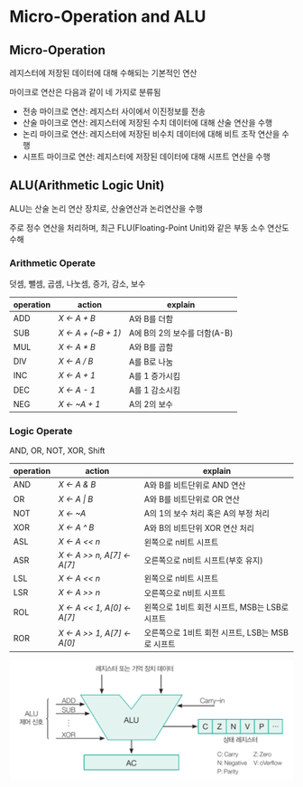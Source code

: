 # Micro-Operation and ALU

## Micro-Operation

레지스터에 저장된 데이터에 대해 수해되는 기본적인 연산

마이크로 연산은 다음과 같이 네 가지로 분류됨

- 전송 마이크로 연산: 레지스터 사이에서 이진정보를 전송
- 산술 마이크로 연산: 레지스터에 저장된 수치 데이터에 대해 산술 연산을 수행
- 논리 마이크로 연산: 레지스터에 저장된 비수치 데이터에 대해 비트 조작 연산을 수행
- 시프트 마이크로 연산: 레지스터에 저장된 데이터에 대해 시프트 연산을 수행



##  ALU(Arithmetic Logic Unit)

ALU는 산술 논리 연산 장치로, 산술연산과 논리연산을 수행

주로 정수 연산을 처리하며, 최근 FLU(Floating-Point Unit)와 같은 부동 소수 연산도 수해

### Arithmetic Operate

덧셈, 뺄셈, 곱셈, 나눗셈, 증가, 감소, 보수

| operation | action             | explain                      |
| --------- | ------------------ | ---------------------------- |
| ADD       | _X ← A + B_        | A와 B를 더함                 |
| SUB       | _X ← A + (~B + 1)_ | A에 B의 2의 보수를 더함(A-B) |
| MUL       | _X ← A * B_        | A와 B를 곱함                 |
| DIV       | _X ← A / B_        | A를 B로 나눔                 |
| INC       | _X ← A + 1_        | A를 1 증가시킴               |
| DEC       | _X ← A - 1_        | A를 1 감소시킴               |
| NEG       | _X ← ~A + 1_       | A의 2의 보수                 |

### Logic Operate

AND, OR, NOT, XOR, Shift

| operation | action                    | explain                                          |
| --------- | ------------------------- | ------------------------------------------------ |
| AND       | _X ← A & B_               | A와 B를 비트단위로 AND 연산                      |
| OR        | _X ← A \| B_              | A와 B를 비트단위로 OR 연산                       |
| NOT       | _X ← ~A_                  | A의 1의 보수 처리 혹은 A의 부정 처리             |
| XOR       | _X ← A ^ B_               | A와 B의 비트단위 XOR 연산 처리                   |
| ASL       | _X ← A << n_              | 왼쪽으로 n비트 시프트                            |
| ASR       | _X ← A >> n, A[7] ← A[7]_ | 오른쪽으로 n비트 시프트(부호 유지)               |
| LSL       | _X ← A << n_              | 왼쪽으로 n비트 시프트                            |
| LSR       | _X ← A >> n_              | 오른쪽으로 n비트 시프트                          |
| ROL       | _X ← A << 1, A[0] ← A[7]_ | 왼쪽으로 1비트 회전 시프트, MSB는 LSB로 시프트   |
| ROR       | _X ← A >> 1, A[7] ← A[0]_ | 오른쪽으로 1비트 회전 시프트, LSB는 MSB로 시프트 |



![alu](../images/ch3-3_alu.png)


